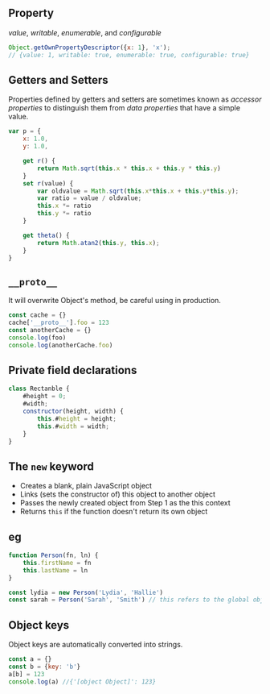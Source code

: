 ## Property 
*value*, *writable*, *enumerable*, and *configurable*

```js
Object.getOwnPropertyDescriptor({x: 1}, 'x');
// {value: 1, writable: true, enumerable: true, configurable: true}
```

## Getters and Setters
Properties defined by getters and setters are sometimes known as *accessor properties* to distinguish them from *data properties* that have a simple value.

```js
var p = {
    x: 1.0,
    y: 1.0,

    get r() {
        return Math.sqrt(this.x * this.x + this.y * this.y)
    }
    set r(value) {
        var oldvalue = Math.sqrt(this.x*this.x + this.y*this.y);
        var ratio = value / oldvalue;
        this.x *= ratio
        this.y *= ratio
    }

    get theta() {
        return Math.atan2(this.y, this.x);
    }
}
```

## `__proto__`
It will overwrite Object's method, be careful using in production.

```js
const cache = {}
cache['__proto__'].foo = 123
const anotherCache = {}
console.log(foo)
console.log(anotherCache.foo)
```

## Private field declarations
```js
class Rectanble {
    #height = 0;
    #width;
    constructor(height, width) {
        this.#height = height;
        this.#width = width;
    }
}
```

## The `new` keyword

* Creates a blank, plain JavaScript object
* Links (sets the constructor of) this object to another object
* Passes the newly created object from Step 1 as the this context
* Returns `this` if the function doesn't return its own object

## eg
```js
function Person(fn, ln) {
    this.firstName = fn
    this.lastName = ln
}

const lydia = new Person('Lydia', 'Hallie')
const sarah = Person('Sarah', 'Smith') // this refers to the global object
```

## Object keys
Object keys are automatically converted into strings.

```js
const a = {}
const b = {key: 'b'}
a[b] = 123
console.log(a) //{'[object Object]': 123}
```
